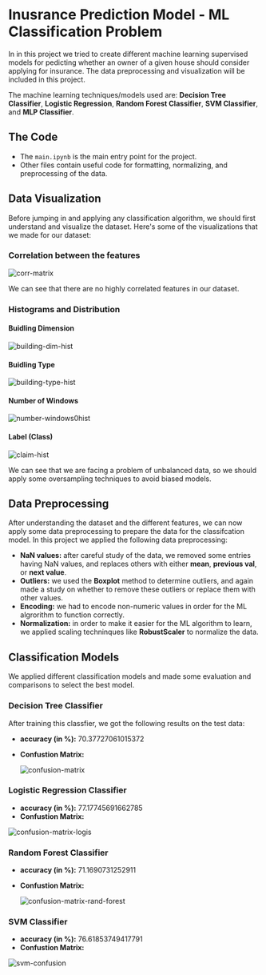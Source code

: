 # Inusrance Prediction Model - ML Classification Problem
In in this project we tried to create different machine learning supervised models for pedicting whether an owner of a given house should consider applying for insurance. The data preprocessing and visualization will be included in this project.

The machine learning techniques/models used are: **Decision Tree Classifier**, **Logistic Regression**, **Random Forest Classifier**, **SVM Classifier**, and **MLP Classifier**. 

## The Code
- The `main.ipynb` is the main entry point for the project.
- Other files contain useful code for formatting, normalizing, and preprocessing of the data.

## Data Visualization
Before jumping in and applying any classification algorithm, we should first understand and visualize the dataset. Here's some of the visualizations that we made for our dataset:
### Correlation between the features
![corr-matrix](https://github.com/user-attachments/assets/cc479a19-016f-47d2-9e29-9957de482374)

We can see that there are no highly correlated features in our dataset.

### Histograms and Distribution
#### Buidling Dimension
![building-dim-hist](https://github.com/user-attachments/assets/1ac52420-ca0f-4d3c-aa16-8923b1da6933)

#### Buidling Type
![building-type-hist](https://github.com/user-attachments/assets/6054669b-f76a-4778-8b56-0fe5dcbb18a3)


#### Number of Windows
![number-windows0hist](https://github.com/user-attachments/assets/07552631-39d3-437b-8b62-58307710384e)

#### Label (Class)
![claim-hist](https://github.com/user-attachments/assets/14f8a958-f400-471c-a3e8-32294f9b1872)

We can see that we are facing a problem of unbalanced data, so we should apply some oversampling techniques to avoid biased models.

## Data Preprocessing
After understanding the dataset and the different features, we can now apply some data preprocessing to prepare the data for the classifcation model. In this project we applied the following data preprocessing:
- **NaN values:** after careful study of the data, we removed some entries having NaN values, and replaces others with either **mean**, **previous val**, or **next value**.
- **Outliers:** we used the **Boxplot** method to determine outliers, and again made a study on whether to remove these outliers or replace them with other values.
- **Encoding:** we had to encode non-numeric values in order for the ML algrorithm to function correctly.
- **Normalization:** in order to make it easier for the ML algorithm to learn, we applied scaling techninques like **RobustScaler** to normalize the data.

## Classification Models
We applied different classification models and made some evaluation and comparisons to select the best model.
### Decision Tree Classifier
After training this classfier, we got the following results on the test data:
- **accuracy (in %):** 70.37727061015372
- **Confustion Matrix:**
  
  ![confusion-matrix](https://github.com/user-attachments/assets/6f206abf-15b0-4ea3-94c1-1e30747f5f1f)

### Logistic Regression Classifier
- **accuracy (in %):** 77.17745691662785
- **Confustion Matrix:**
  
![confusion-matrix-logis](https://github.com/user-attachments/assets/587f547d-2e4d-4680-966c-3e726dcfa563)

### Random Forest Classifier
- **accuracy (in %):** 71.1690731252911
- **Confustion Matrix:**

  ![confusion-matrix-rand-forest](https://github.com/user-attachments/assets/cb0d0ada-a6d0-43b5-bc87-cff409cdface)

### SVM Classifier
- **accuracy (in %):** 76.61853749417791
- **Confustion Matrix:**

![svm-confusion](https://github.com/user-attachments/assets/3fff44e9-2840-4647-83d5-01875a7ea9fe)
